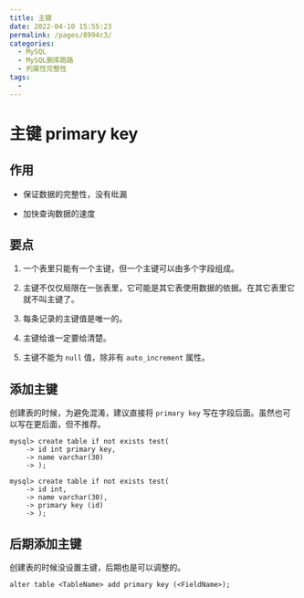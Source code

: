 ```yaml
---
title: 主键
date: 2022-04-10 15:55:23
permalink: /pages/8994c3/
categories:
  - MySQL
  - MySQL删库跑路
  - 列属性完整性
tags:
  - 
---
```

# 主键 primary key

## 作用

- 保证数据的完整性，没有纰漏

- 加快查询数据的速度

## 要点

1. 一个表里只能有一个主键，但一个主键可以由多个字段组成。

2. 主键不仅仅局限在一张表里，它可能是其它表使用数据的依据。在其它表里它就不叫主键了。
3. 每条记录的主键值是唯一的。

3. 主键给谁一定要给清楚。

4. 主键不能为 `null` 值，除非有 `auto_increment` 属性。

## 添加主键

创建表的时候，为避免混淆，建议直接将 `primary key` 写在字段后面。虽然也可以写在更后面，但不推荐。

```mysql
mysql> create table if not exists test(
    -> id int primary key,
    -> name varchar(30)
    -> );
```

```mysql
mysql> create table if not exists test(
    -> id int,
    -> name varchar(30),
    -> primary key (id)
    -> );
```

## 后期添加主键

创建表的时候没设置主键，后期也是可以调整的。

```mysql
alter table <TableName> add primary key (<FieldName>);
```

